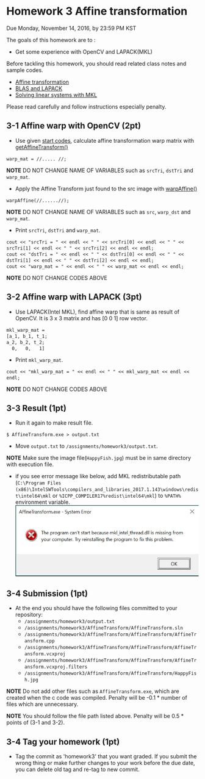 # Homework 3 Affine transformation
Due Monday, November 14, 2016, by 23:59 PM KST

The goals of this homework are to :
- Get some experience with OpenCV and LAPACK(MKL)

Before tackling this homework, you should read related class notes and sample codes.
- [Affine transformation](slides/ec_siip_10.pdf)
- [BLAS and LAPACK](slides/ec_siip_11.pdf)
- [Solving linear systems with MKL](slides/ec_siip_12.pdf)

Please read carefully and follow instructions especially penalty.

## 3-1 Affine warp with OpenCV (2pt)
  - Use given [start codes](https://github.com/CSE6000/Fall2016/tree/master/assignments/homework3/AffineTransform), calculate affine transformation warp matrix with [getAffineTransform()](http://docs.opencv.org/3.1.0/da/d54/group__imgproc__transform.html#ga8f6d378f9f8eebb5cb55cd3ae295a999)
  ```
  warp_mat = //..... //;
  ```
  **NOTE** DO NOT CHANGE NAME OF VARIABLES such as `srcTri`, `dstTri` and `warp_mat`.

  - Apply the Affine Transform just found to the src image with [warpAffine()](http://docs.opencv.org/3.1.0/da/d54/group__imgproc__transform.html#ga0203d9ee5fcd28d40dbc4a1ea4451983)
  ```
  warpAffine(//......//);
  ```
   **NOTE** DO NOT CHANGE NAME OF VARIABLES such as `src`, `warp_dst` and `warp_mat`.

  - Print `srcTri`, `dstTri` and `warp_mat`.
  ```
  cout << "srcTri = " << endl << " " << srcTri[0] << endl << " " << srcTri[1] << endl << " " << srcTri[2] << endl << endl;
  cout << "dstTri = " << endl << " " << dstTri[0] << endl << " " << dstTri[1] << endl << " " << dstTri[2] << endl << endl;
  cout << "warp_mat = " << endl << " " << warp_mat << endl << endl;
  ```
  **NOTE** DO NOT CHANGE CODES ABOVE

## 3-2 Affine warp with LAPACK (3pt)
  - Use LAPACK(Intel MKL), find affine warp that is same as result of OpenCV. It is 3 x 3 matrix and has [0 0 1] row vector.

  ```
  mkl_warp_mat =
  [a_1, b_1, t_1;
  a_2, b_2, t_2;
    0,   0,   1]
  ```
  - Print `mkl_warp_mat`.

  ```
  cout << "mkl_warp_mat = " << endl << " " << mkl_warp_mat << endl << endl;
  ```
   **NOTE** DO NOT CHANGE CODES ABOVE

## 3-3 Result (1pt)
  - Run it again to make result file.

  ```
  $ AffineTransform.exe > output.txt
  ```
  - Move `output.txt` to `/assignments/homework3/output.txt`.

  **NOTE** Make sure the image file(`HappyFish.jpg`) must be in same directory with execution file.

  - if you see error message like below, add MKL redistributable path (`C:\Program Files (x86)\IntelSWTools\compilers_and_libraries_2017.1.143\windows\redist\intel64\mkl` or `%ICPP_COMPILER17%redist\intel64\mkl`) to `%PATH%` environment variable.
  ![error msg](error_msg.PNG)

## 3-4 Submission (1pt)
  - At the end you should have the following files committed to your repository:
    * `/assignments/homework3/output.txt`
    * `/assignments/homework3/AffineTransform/AffineTransform.sln`
    * `/assignments/homework3/AffineTransform/AffineTransform/AffineTransform.cpp`
    * `/assignments/homework3/AffineTransform/AffineTransform/AffineTransform.vcxproj`
    * `/assignments/homework3/AffineTransform/AffineTransform/AffineTransform.vcxproj.filters`
    * `/assignments/homework3/AffineTransform/AffineTransform/HappyFish.jpg`

  **NOTE** Do not add other files such as `AffineTransform.exe`, which are created when the c code was compiled. Penalty will be -0.1 * number of files which are unnecessary.

  **NOTE** You should follow the file path listed above. Penalty will be 0.5 * points of (3-1 and 3-2).

## 3-4 Tag your homework (1pt)
  - Tag the commit as 'homework3' that you want graded. If you submit the wrong thing or make further changes to your work before the due date, you can delete old tag and re-tag to new commit.
